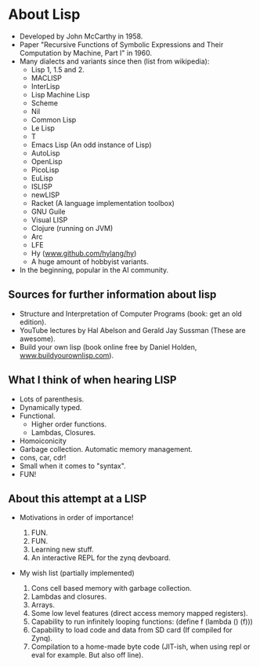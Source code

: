 

# About Lisp

* Developed by John McCarthy in 1958.
* Paper "Recursive Functions of Symbolic Expressions and Their Computation by Machine, Part I" in 1960.
* Many dialects and variants since then (list from wikipedia): 
  * Lisp 1, 1.5 and 2.
  * MACLISP
  * InterLisp
  * Lisp Machine Lisp
  * Scheme
  * Nil
  * Common Lisp							
  * Le Lisp
  * T
  * Emacs Lisp		(An odd instance of Lisp)		
  * AutoLisp
  * OpenLisp
  * PicoLisp
  * EuLisp
  * ISLISP
  * newLISP
  * Racket		(A language implementation toolbox)
  * GNU Guile
  * Visual LISP
  * Clojure		(running on JVM)		
  * Arc
  * LFE
  * Hy			(www.github.com/hylang/hy)
  * A huge amount of hobbyist variants.
* In the beginning, popular in the AI community. 


## Sources for further information about lisp

* Structure and Interpretation of Computer Programs (book: get an old edition).
* YouTube lectures by Hal Abelson and Gerald Jay Sussman (These are awesome).
* Build your own lisp (book online free by Daniel Holden, www.buildyourownlisp.com).
 
 
## What I think of when hearing LISP

* Lots of parenthesis. 
* Dynamically typed.
* Functional.
  * Higher order functions.
  * Lambdas, Closures. 
* Homoiconicity
* Garbage collection. Automatic memory management.
* cons, car, cdr!
* Small when it comes to "syntax".
* FUN!


## About this attempt at a LISP

* Motivations in order of importance!
  1. FUN.
  2. FUN.
  3. Learning new stuff.
  4. An interactive REPL for the zynq devboard.


* My wish list (partially implemented)
  1. Cons cell based memory with garbage collection.
  2. Lambdas and closures.
  3. Arrays.
  4. Some low level features (direct access memory mapped registers).
  5. Capability to run infinitely looping functions: (define f (lambda () (f)))
  6. Capability to load code and data from SD card (If compiled for Zynq).
  7. Compilation to a home-made byte code (JIT-ish, when using repl or eval for example. But also off line).
  